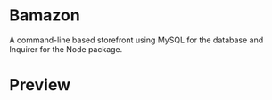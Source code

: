 # Bamazon
A command-line based storefront using MySQL for the database and Inquirer for the Node package.
# Preview
